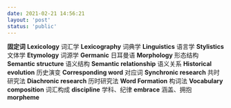 ```yaml
---
date: 2021-02-21 14:56:21
layout: 'post'
status: 'public'
---
```


**固定词**
**Lexicology**        词汇学
**Lexicography**        词典学
**Linguistics**        语言学
**Stylistics**        文体学
**Etymology**        词源学
**Germanic**        日耳曼语
**Morphology**        形态结构
**Semantic structure**        语义结构
**Semantic relationship**        语义关系
**Historical evolution**        历史演变
**Corresponding word**        对应词
**Synchronic research**        共时研究法
**Diachronic research**        历时研究法
**Word Formation**        构词法
**Vocabulary composition**        词汇构成
**discipline**        学科、纪律
**embrace**        涵盖、拥抱
**morpheme**
